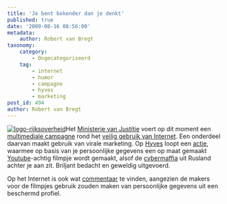 ```yaml
---
title: 'Je bent bekender dan je denkt'
published: true
date: '2009-08-16 08:56:00'
metadata:
    author: Robert van Bregt
taxonomy:
    category:
        - Ongecategoriseerd
    tag:
        - internet
        - humor
        - campagne
        - hyves
        - marketing
post_id: 494
author: Robert van Bregt
---
```


[![logo-rijksoverheid](http://robert.vanbregt.net/wp-content/uploads/2009/08/logo-rijksoverheid.jpg?w=136 "logo-rijksoverheid")](http://robert.vanbregt.net/wp-content/uploads/2009/08/logo-rijksoverheid.jpg)Het [Ministerie van Justitie](http://www.justitie.nl/) voert op dit moment een [multimediale campagne](http://postbus51.nl/nl/home/campagnes/overzicht/campagne-veilig-internetten) rond het [veilig gebruik van Internet](http://www.veiliginternetten.nl/). Een onderdeel daarvan maakt gebruik van virale marketing. Op [Hyves](http://www.hyves.nl/) loopt een [actie](http://www.hyves.nl/actie/stanislav/), waarmee op basis van je persoonlijke gegevens een op maat gemaakt [Youtube](http://www.youtube.com)-achtig filmpje wordt gemaakt, alsof de [cybermaffia](http://www.stanislav.nl) uit Rusland achter je aan zit. Briljant bedacht en geweldig uitgevoerd.

Op het Internet is ook wat [commentaar](http://www.marketingfacts.nl/berichten/20090813_zo_maak_je_campagne_op_hyves/) te vinden, aangezien de makers voor de filmpjes gebruik zouden maken van persoonlijke gegevens uit een beschermd profiel.